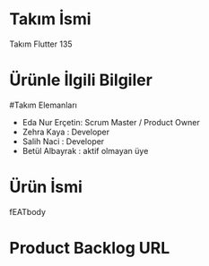# Takım İsmi
Takım Flutter 135
# Ürünle İlgili Bilgiler
#Takım Elemanları
- Eda Nur Erçetin: Scrum Master / Product Owner
- Zehra Kaya : Developer
- Salih Naci : Developer
- Betül Albayrak : aktif olmayan üye
# Ürün İsmi
fEATbody 
# Product Backlog URL

#

